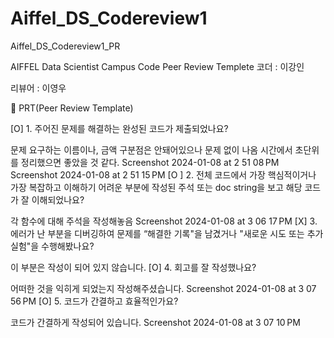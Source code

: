 # Aiffel_DS_Codereview1
Aiffel_DS_Codereview1_PR


AIFFEL Data Scientist Campus Code Peer Review Templete
코더 : 이강인

리뷰어 : 이영우

🔑 PRT(Peer Review Template)

[O] 1. 주어진 문제를 해결하는 완성된 코드가 제출되었나요?

문제 요구하는 이름이나, 금액 구분점은 안돼어있으나 문제 없이 나옴
시간에서 초단위를 정리했으면 좋았을 것 같다.
Screenshot 2024-01-08 at 2 51 08 PM Screenshot 2024-01-08 at 2 51 15 PM
[O ] 2. 전체 코드에서 가장 핵심적이거나 가장 복잡하고 이해하기 어려운 부분에 작성된
주석 또는 doc string을 보고 해당 코드가 잘 이해되었나요?

각 함수에 대해 주석을 작성해놓음
Screenshot 2024-01-08 at 3 06 17 PM
[X] 3. 에러가 난 부분을 디버깅하여 문제를 “해결한 기록"을 남겼거나 "새로운 시도
또는 추가 실험"을 수행해봤나요?

이 부분은 작성이 되어 있지 않습니다.
[O] 4. 회고를 잘 작성했나요?

어떠한 것을 익히게 되었는지 작성해주셨습니다.
Screenshot 2024-01-08 at 3 07 56 PM
[O] 5. 코드가 간결하고 효율적인가요?

코드가 간결하게 작성되어 있습니다.
Screenshot 2024-01-08 at 3 07 10 PM
